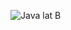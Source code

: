 ![Java lat B](https://user-images.githubusercontent.com/99664611/153895187-073e91fc-e332-4120-acd4-75aa356c7520.png)
